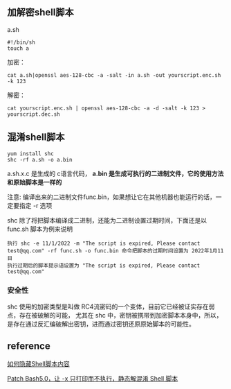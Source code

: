 ## 加解密shell脚本

a.sh

	#!/bin/sh 
	touch a

加密：

	cat a.sh|openssl aes-128-cbc -a -salt -in a.sh -out yourscript.enc.sh -k 123

解密：

	cat yourscript.enc.sh | openssl aes-128-cbc -a -d -salt -k 123 > yourscript.dec.sh

## 混淆shell脚本

	yum install shc
	shc -rf a.sh -o a.bin 

a.sh.x.c 是生成的 c语言代码， **a.bin 是生成可执行的二进制文件，它的使用方法和原始脚本是一样的**

注意: 编译出来的二进制文件func.bin，如果想让它在其他机器也能运行的话，一定要指定 -r 选项

shc 除了将把脚本编译成二进制，还能为二进制设置过期时间，下面还是以 func.sh 脚本为例来说明

	执行 shc -e 11/1/2022 -m "The script is expired, Please contact test@qq.com" -rf func.sh -o func.bin 命令把脚本的过期时间设置为 2022年1月11日
	执行过期后的脚本提示语设置为 "The script is expired, Please contact test@qq.com"

### 安全性

shc 使用的加密类型是叫做 RC4流密码的一个变体，目前它已经被证实存在弱点，存在被破解的可能， 尤其在 shc 中，密钥被携带到加密脚本本身中，所以，是存在通过反汇编破解出密钥，进而通过密钥还原原始脚本的可能性。

## reference

[如何隐藏Shell脚本内容](https://os.51cto.com/art/202107/669468.htm)

[Patch Bash5.0，让 -x 只打印而不执行，静态解混淆 Shell 脚本](https://jiayu0x.com/2019/03/27/patch-bash5.0-for-deobfuscation/#x-echo-command-at-execute)